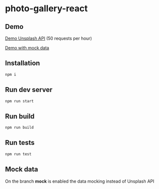 # photo-gallery-react

## Demo
[Demo Unsplash API](https://photoflix.netlify.com) (50 requests per hour)

[Demo with mock data](https://photoflix-mock.netlify.com)

## Installation
```bash
npm i
```

## Run dev server
```bash
npm run start
```

## Run build
```bash
npm run build
```

## Run tests
```bash
npm run test
```

## Mock data
On the branch **mock** is enabled the data mocking instead of Unsplash API
